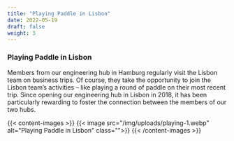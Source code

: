 ```yaml
---
title: "Playing Paddle in Lisbon"
date: 2022-05-19
draft: false
weight: 3
---
```


### Playing Paddle in Lisbon

Members from our engineering hub in Hamburg regularly visit the Lisbon team on business trips. Of course, they take the opportunity to join the Lisbon team’s activities – like playing a round of paddle on their most recent trip. Since opening our engineering hub in Lisbon in 2018, it has been particularly rewarding to foster the connection between the members of our two hubs.

{{< content-images >}}
    {{< image src="/img/uploads/playing-1.webp" alt="Playing Paddle in Lisbon" class="">}}
{{< /content-images >}}